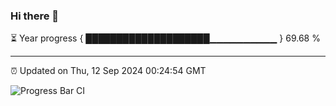 ### Hi there 👋

⏳ Year progress { ████████████████████▁▁▁▁▁▁▁▁▁▁ } 69.68 %

---

⏰ Updated on Thu, 12 Sep 2024 00:24:54 GMT

![Progress Bar CI](https://github.com/EinsPommes/EinsPommes/blob/main/.github/workflows/main.yml)
